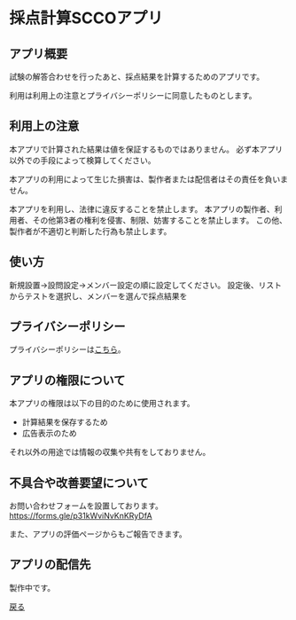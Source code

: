 # 採点計算SCCOアプリ

## アプリ概要

試験の解答合わせを行ったあと、採点結果を計算するためのアプリです。

利用は利用上の注意とプライバシーポリシーに同意したものとします。



## 利用上の注意

本アプリで計算された結果は値を保証するものではありません。
必ず本アプリ以外での手段によって検算してください。

本アプリの利用によって生じた損害は、製作者または配信者はその責任を負いません。

本アプリを利用し、法律に違反することを禁止します。
本アプリの製作者、利用者、その他第3者の権利を侵害、制限、妨害することを禁止します。
この他、製作者が不適切と判断した行為も禁止します。


## 使い方

新規設置→設問設定→メンバー設定の順に設定してください。
設定後、リストからテストを選択し、メンバーを選んで採点結果を




## プライバシーポリシー

プライバシーポリシーは[こちら](privacypolicy.md)。




## アプリの権限について

本アプリの権限は以下の目的のために使用されます。

- 計算結果を保存するため
- 広告表示のため

それ以外の用途では情報の収集や共有をしておりません。



## 不具合や改善要望について

お問い合わせフォームを設置しております。
https://forms.gle/p31kWviNvKnKRyDfA

また、アプリの評価ページからもご報告できます。


## アプリの配信先

製作中です。




[戻る](../index.md)